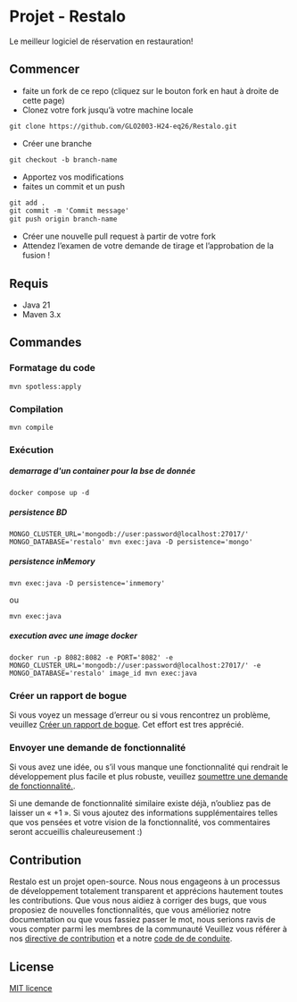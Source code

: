 # Projet - Restalo

Le meilleur logiciel de réservation en restauration!

## Commencer
- faite un fork de ce repo (cliquez sur le bouton fork en haut à droite de cette page)
- Clonez votre fork jusqu’à votre machine locale

```markdown
git clone https://github.com/GLO2003-H24-eq26/Restalo.git
```
- Créer une branche

```markdown
git checkout -b branch-name
```

- Apportez vos modifications 
- faites un commit et un push

```markdown
git add .
git commit -m 'Commit message'
git push origin branch-name
```

- Créer une nouvelle pull request à partir de votre fork 
- Attendez l’examen de votre demande de tirage et l’approbation de la fusion !


## Requis

- Java 21
- Maven 3.x

## Commandes

### Formatage du code
```
mvn spotless:apply
```
### Compilation
```
mvn compile
```
### Exécution

##### demarrage d'un container pour la bse de donnée
```
docker compose up -d
```

 ##### persistence BD

```
MONGO_CLUSTER_URL='mongodb://user:password@localhost:27017/' MONGO_DATABASE='restalo' mvn exec:java -D persistence='mongo'

```
 ##### persistence inMemory

```
mvn exec:java -D persistence='inmemory'
```
ou 
```
mvn exec:java

```

##### execution avec une  image docker

```
docker run -p 8082:8082 -e PORT='8082' -e MONGO_CLUSTER_URL='mongodb://user:password@localhost:27017/' -e MONGO_DATABASE='restalo' image_id mvn exec:java

```
### Créer un rapport de bogue

Si vous voyez un message d’erreur ou si vous rencontrez un problème, veuillez [Créer un rapport de bogue](https://github.com/GLO2003-H24-eq26/Restalo/issues/new). Cet effort est tres apprécié.

### Envoyer une demande de fonctionnalité

Si vous avez une idée, ou s’il vous manque une fonctionnalité qui rendrait le développement plus facile et plus robuste, veuillez [soumettre une demande de fonctionnalité.](https://github.com/GLO2003-H24-eq26/Restalo/issues/new).

Si une demande de fonctionnalité similaire existe déjà, n’oubliez pas de laisser un « +1 ». Si vous ajoutez des informations supplémentaires telles que vos pensées et votre vision de la fonctionnalité, vos commentaires seront accueillis chaleureusement :)
## Contribution

Restalo est un projet open-source. Nous nous engageons à un processus de développement totalement transparent et apprécions hautement toutes les contributions. Que vous nous aidiez à corriger des bugs, que vous proposiez de nouvelles fonctionnalités, que vous amélioriez notre documentation ou que vous fassiez passer le mot, nous serions ravis de vous compter parmi les membres de la communauté
Veuillez vous référer à nos [directive de contribution](./CONTRIBUTING.md) et a notre  [code de de conduite](./CODE_OF_CONDUCT.md).

## License
[MIT licence](https://github.com/GLO2003-H24-eq26/Restalo/blob/main/LICENSE.txt)
